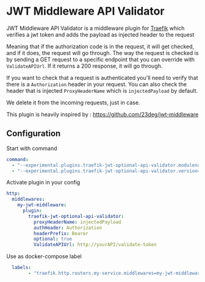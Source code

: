 # JWT Middleware API Validator

JWT Middleware API Validator is a middleware plugin for [Traefik](https://github.com/containous/traefik) which verifies a jwt token and adds the payload as injected header to the request


Meaning that if the authorization code is in the request, it will get checked, and if it does, the request will go through.
The way the request is checked is by sending a GET request to a specific endpoint that you can override with `ValidateAPIUrl`. 
If it returns a 200 response, it will go through.

If you want to check that a request is authenticated you'll need to verify that there is a `Authorization` header in your request.
You can also check the header that is injected `ProxyHeaderName`  which is `injectedPayload` by default.

We delete it from the incoming requests, just in case.

This plugin is heavily inspired by : https://github.com/23deg/jwt-middleware 



## Configuration

Start with command
```yaml
command:
  - "--experimental.plugins.traefik-jwt-optional-api-validator.modulename=github.com/savyjs/traefik-jwt-optional-api-validator"
  - "--experimental.plugins.traefik-jwt-optional-api-validator.version=v0.0.14"
```

Activate plugin in your config  

```yaml
http:
  middlewares:
    my-jwt-middleware:
      plugin:
        traefik-jwt-optional-api-validator:
          proxyHeaderName: injectedPayload
          authHeader: Authorization
          headerPrefix: Bearer
          optional: true
          ValidateAPIUrl: http://yourAPI/validate-token
```

Use as docker-compose label  
```yaml
  labels:
        - "traefik.http.routers.my-service.middlewares=my-jwt-middleware@file"
```
